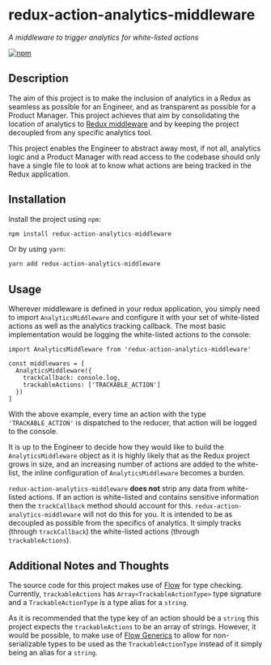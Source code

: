 # redux-action-analytics-middleware

_A middleware to trigger analytics for white-listed actions_

[![npm](https://img.shields.io/npm/dt/reverse-number.svg)](https://www.npmjs.com/package/redux-action-analytics-middleware)

## Description

The aim of this project is to make the inclusion of analytics in a Redux as seamless as possible for an Engineer, and as transparent as possible for a Product Manager. This project achieves that aim by consolidating the location of analytics to [Redux middleware](https://redux.js.org/advanced/middleware) and by keeping the project decoupled from any specific analytics tool.

This project enables the Engineer to abstract away most, if not all, analytics logic and a Product Manager with read access to the codebase should only have a single file to look at to know what actions are being tracked in the Redux application.

## Installation

Install the project using `npm`:

```bash
npm install redux-action-analytics-middleware
```

Or by using `yarn`:

```bash
yarn add redux-action-analytics-middleware
```

## Usage

Wherever middleware is defined in your redux application, you simply need to import `AnalyticsMiddleware` and configure it with your set of white-listed actions as well as the analytics tracking callback. The most basic implementation would be logging the white-listed actions to the console:

```es6
import AnalyticsMiddleware from 'redux-action-analytics-middleware'

const middlewares = [
  AnalyticsMiddleware({
    trackCallback: console.log,
    trackableActions: ['TRACKABLE_ACTION']
  })
]
```

With the above example, every time an action with the type `'TRACKABLE_ACTION'` is dispatched to the reducer, that action will be logged to the console.

It is up to the Engineer to decide how they would like to build the `AnalyticsMiddleware` object as it is highly likely that as the Redux project grows in size, and an increasing number of actions are added to the white-list, the inline configuration of `AnalyticsMiddleware` becomes a burden.

`redux-action-analytics-middleware` **does not** strip any data from white-listed actions. If an action is white-listed and contains sensitive information then the `trackCallback` method should account for this. `redux-action-analytics-middleware` will not do this for you. It is intended to be as decoupled as possible from the specifics of analytics. It simply tracks (through `trackCallback`) the white-listed actions (through `trackableActions`).

## Additional Notes and Thoughts

The source code for this project makes use of [Flow](https://flow.org) for type checking. Currently, `trackableActions` has `Array<TrackableActionType>` type signature and a `TrackableActionType` is a type alias for a `string`.

As it is recommended that the type key of an action should be a `string` this project expects the `trackableActions` to be an array of strings. However, it would be possible, to make use of [Flow Generics](https://flow.org/en/docs/types/generics/) to allow for non-serializable types to be used as the `TrackableActionType` instead of it simply being an alias for a `string`.
